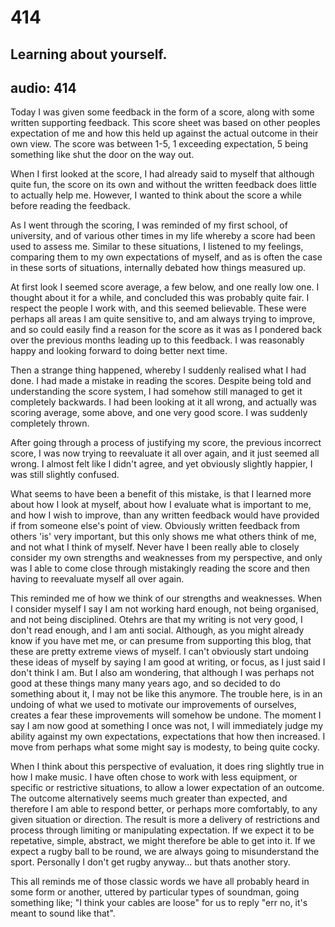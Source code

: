 # 414
## Learning about yourself.
audio: 414
---

Today I was given some feedback in the form of a score, along with some written supporting feedback. This score sheet was based on other peoples expectation of me and how this held up against the actual outcome in their own view. The score was between 1-5, 1 exceeding expectation, 5 being something like shut the door on the way out.

When I first looked at the score, I had already said to myself that although quite fun, the score on its own and without the written feedback does little to actually help me. However, I wanted to think about the score a while before reading the feedback.

As I went through the scoring, I was reminded of my first school, of university, and of various other times in my life whereby a score had been used to assess me. Similar to these situations, I listened to my feelings, comparing them to my own expectations of myself, and as is often the case in these sorts of situations, internally debated how things measured up. 

At first look I seemed score average, a few below, and one really low one. I thought about it for a while, and concluded this was probably quite fair. I respect the people I work with, and this seemed believable. These were perhaps all areas I am quite sensitive to, and am always trying to improve, and so could easily find a reason for the score as it was as I pondered back over the previous months leading up to this feedback. I was reasonably happy and looking forward to doing better next time.

Then a strange thing happened, whereby I suddenly realised what I had done. I had made a mistake in reading the scores. Despite being told and understanding the score system, I had somehow still managed to get it completely backwards. I had been looking at it all wrong, and actually was scoring average, some above, and one very good score. I was suddenly completely thrown.

After going through a process of justifying my score, the previous incorrect score, I was now trying to reevaluate it all over again, and it just seemed all wrong. I almost felt like I didn't agree, and yet obviously slightly happier, I was still slightly confused.

What seems to have been a benefit of this mistake, is that I learned more about how I look at myself, about how I evaluate what is important to me, and how I wish to improve, than any written feedback would have provided if from someone else's point of view. Obviously written feedback from others 'is' very important, but this only shows me what others think of me, and not what I think of myself. Never have I been really able to closely consider my own strengths and weaknesses from my perspective, and only was I able to come close through mistakingly reading the score and then having to reevaluate myself all over again.

This reminded me of how we think of our strengths and weaknesses. When I consider myself I say I am not working hard enough, not being organised, and not being disciplined. Otehrs are that my writing is not very good, I don't read enough, and I am anti social. Although, as you might already know if you have met me, or can presume from supporting this blog, that these are pretty extreme views of myself. I can't obviously start undoing these ideas of myself by saying I am good at writing, or focus, as I just said I don't think I am. But I also am wondering, that although I was perhaps not good at these things many many years ago, and so decided to do something about it, I may not be like this anymore. The trouble here, is in an undoing of what we used to motivate our improvements of ourselves, creates a fear these improvements will somehow be undone. The moment I say I am now good at something I once was not, I will immediately judge my ability  against my own expectations, expectations that how then increased. I move from perhaps what some might say is modesty, to being quite cocky.

When I think about this perspective of evaluation, it does ring slightly true in how I make music. I have often chose to work with less equipment, or specific or restrictive situations, to allow a lower expectation of an outcome. The outcome alternatively seems much greater than expected, and therefore I am able to respond better, or perhaps more comfortably, to any given situation or direction. The result is more a delivery of restrictions and process through limiting or manipulating expectation. If we expect it to be repetative, simple, abstract, we might therefore be able to get into it. If we expect a rugby ball to be round, we are always going to misunderstand the sport. Personally I don't get rugby anyway… but thats another story.

This all reminds me of those classic words we have all probably heard in some form or another, uttered by particular types of soundman, going something like; "I think your cables are loose" for us to reply "err no, it's meant to sound like that".